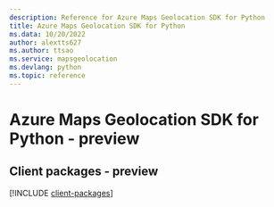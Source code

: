 ```yaml
---
description: Reference for Azure Maps Geolocation SDK for Python
title: Azure Maps Geolocation SDK for Python
ms.data: 10/20/2022
author: alextts627
ms.author: ttsao
ms.service: mapsgeolocation
ms.devlang: python
ms.topic: reference
---
```

# Azure Maps Geolocation SDK for Python - preview

## Client packages - preview
[!INCLUDE [client-packages](maps-geolocation-client-index.md)]